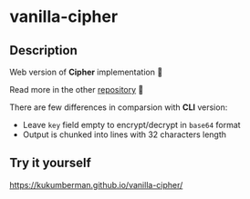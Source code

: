 # vanilla-cipher

## Description

Web version of **Cipher** implementation 🔑

Read more in the other [repository](https://github.com/kukumberman/csharp-cipher-cli#readme) 💬

There are few differences in comparsion with **CLI** version:
- Leave `key` field empty to encrypt/decrypt in `base64` format
- Output is chunked into lines with 32 characters length

## Try it yourself

https://kukumberman.github.io/vanilla-cipher/
